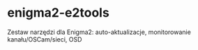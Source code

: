# enigma2-e2tools
Zestaw narzędzi dla Enigma2: auto-aktualizacje, monitorowanie kanału/OSCam/sieci, OSD
